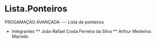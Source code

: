 # Lista.Ponteiros
PROGAMAÇÃO AVANÇADA --- Lista de ponteiros  
  * Integrantes 
      ** João Rafael Costa Ferreira da Silva
      ** Arthur Medeiros Macedo
